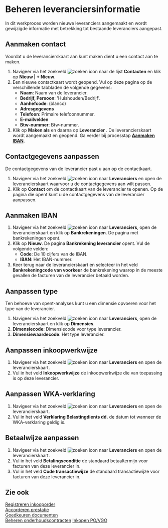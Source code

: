 # Beheren leveranciersinformatie

In dit werkproces worden nieuwe leveranciers aangemaakt en wordt gewijzigde informatie met betrekking tot bestaande leveranciers aangepast.

## Aanmaken contact

Voordat u de leverancierskaart aan kunt maken dient u een contact aan te maken.

1. Navigeer via het zoekveld ![zoeken icon](/assets/images/zoeken.png "zoeken icon") naar de lijst **Contacten** en klik op **Nieuw | + Nieuw**.
2. Een nieuwe contactkaart wordt geopend. Vul op deze pagina op de verschillende tabbladen de volgende gegevens:
    - **Naam**: Naam van de leverancier.
    - **Bedrijf, Persoon**: 'Huishouden/Bedrijf'.
    - **Aanhefcode**: (blanco)
    - **Adresgegevens**
    - **Telefoon**: Primaire telefoonnummer.
    - **E-mailvelden**
    - **Btw-nummer**: Btw-nummer.
3. Klik op **Maken als** en daarna op **Leverancier** . De leverancierskaart wordt aangemaakt en geopend. Ga verder bij processtap **[Aanmaken IBAN](#aanmaken-iban)**.

## Contactgegevens aanpassen

De contactgegevens van de leverancier past u aan op de contactkaart.

1. Navigeer via het zoekveld ![zoeken icon](/assets/images/zoeken.png "zoeken icon") naar **Leveranciers** en open de leverancierskaart waarvoor u de contactgegevens aan wilt passen.
2. Klik op **Contact** om de contactkaart van de leverancier te openen. Op de pagina die opent kunt u de contactgegevens van de leverancier aanpassen.

## Aanmaken IBAN

1. Navigeer via het zoekveld ![zoeken icon](/assets/images/zoeken.png "zoeken icon") naar **Leveranciers**, open de leverancierskaart en klik op **Bankrekeningen**. De pagina met bankrekeningen opent.
2. Klik op **Nieuw**. De pagina **Bankrekening leverancier** opent. Vul de volgende velden:
    - **Code**: De 10 cijfers van de IBAN.
    - **IBAN**: Het IBAN-nummer.
3. Keer terug naar de leverancierskaart en selecteer in het veld **Bankrekeningcode van voorkeur** de bankrekening waarop in de meeste gevallen de facturen van de leverancier betaald worden.

## Aanpassen type

Ten behoeve van spent-analyses kunt u een dimensie opvoeren voor het type van de leverancier.

1. Navigeer via het zoekveld ![zoeken icon](/assets/images/zoeken.png "zoeken icon") naar **Leveranciers**, open de leverancierskaart en klik op **Dimensies**.
2. **Dimensiecode**: Dimensiecode voor type leverancier.
3. **Dimensiewaardecode**: Het type leverancier.

## Aanpassen inkoopwerkwijze

1. Navigeer via het zoekveld ![zoeken icon](/assets/images/zoeken.png "zoeken icon") naar **Leveranciers** en open de leverancierskaart.
2. Vul in het veld **Inkoopwerkwijze** de inkoopwerkwijze die van toepassing is op deze leverancier.

## Aanpassen WKA-verklaring

1. Navigeer via het zoekveld ![zoeken icon](/assets/images/zoeken.png "zoeken icon") naar **Leveranciers** en open de leverancierskaart.
2. Vul in het veld **Verklaring Belastingdients dd.** de datum tot wanneer de WKA-verklaring geldig is.

## Betaalwijze aanpassen

1. Navigeer via het zoekveld ![zoeken icon](/assets/images/zoeken.png "zoeken icon") naar **Leveranciers** en open de leverancierskaart.
2. Vul in het veld **Betalingsconditie** de standaard betaaltermijn voor facturen van deze leverancier in.
3. Vul in het veld **Code transactiewijze** de standaard transactiewijze voor facturen van deze leverancier in.

## Zie ook

[Registreren inkooporder](../registreren-inkooporder/)  
[Accorderen prestatie](../accorderen-prestatie/)  
[Goedkeuren documenten](../goedkeuren-documenten/)  
[Beheren onderhoudscontracten](../beheren-onderhoudscontracten/)
[Inkopen PO/VGO](../inkopen-po-vgo/)
